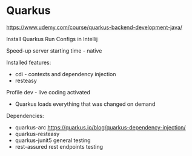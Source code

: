 # Quarkus
https://www.udemy.com/course/quarkus-backend-development-java/

Install Quarkus Run Configs in Intellij

Speed-up server starting time - native

Installed features:
- cdi - contexts and dependency injection
- resteasy

Profile dev - live coding activated
- Quarkus loads everything that was changed on demand

Dependencies:
- quarkus-arc       https://quarkus.io/blog/quarkus-dependency-injection/
- quarkus-resteasy
- quarkus-junit5    general testing 
- rest-assured      rest endpoints testing